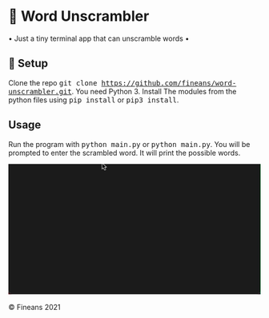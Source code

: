 # 🧮 Word Unscrambler

• Just a tiny terminal app that can unscramble words •

## 🔨 Setup

Clone the repo <kbd>git clone https://github.com/fineans/word-unscrambler.git</kbd>.
You need Python 3. Install The modules from the python files using <kbd>pip install</kbd> or <kbd>pip3 install</kbd>.

## Usage

Run the program with <kbd>python main.py</kbd> or <kbd>python main.py</kbd>. You will be prompted to enter the scrambled word. It will print the possible words. 

![Alt Text](https://github.com/fineans/word-unscrambler/blob/main/wordunscrambler.gif)



© Fineans 2021
